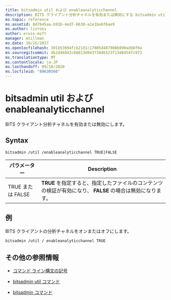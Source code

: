 ```yaml
---
title: bitsadmin util および enableanalyticchannel
description: BITS クライアント分析チャネルを有効または無効にする bitsadmin util および enableanalytics のチャネルコマンドのリファレンス記事です。
ms.topic: reference
ms.assetid: 0d7645aa-b91b-4ed7-b630-a1e1be6f6ae9
ms.author: lizross
author: eross-msft
manager: mtillman
ms.date: 10/16/2017
ms.openlocfilehash: 391b53694fcb21d1c17085d487908b090ad88f0a
ms.sourcegitcommit: db2d46842c68813d043738d6523f13d8454fc972
ms.translationtype: MT
ms.contentlocale: ja-JP
ms.lasthandoff: 09/10/2020
ms.locfileid: "89630566"
---
```

# <a name="bitsadmin-util-and-enableanalyticchannel"></a>bitsadmin util および enableanalyticchannel

BITS クライアント分析チャネルを有効または無効にします。

## <a name="syntax"></a>Syntax

```
bitsadmin /util /enableanalyticchannel TRUE|FALSE
```

| パラメーター | Description |
| --------- | ---------- |
| TRUE または FALSE | **TRUE** を指定すると、指定したファイルのコンテンツの検証が有効になり、 **FALSE** の場合は無効になります。 |

## <a name="examples"></a>例

BITS クライアントの分析チャネルをオンまたはオフにします。

```
bitsadmin /util / enableanalyticchannel TRUE
```

## <a name="additional-references"></a>その他の参照情報

- [コマンド ライン構文の記号](command-line-syntax-key.md)

- [bitsadmin util コマンド](bitsadmin-util.md)

- [bitsadmin コマンド](bitsadmin.md)
